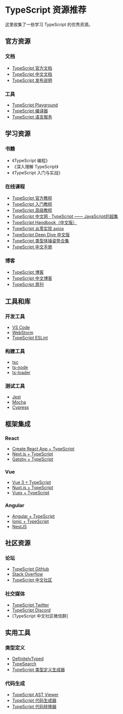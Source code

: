 
# TypeScript 资源推荐

这里收集了一些学习 TypeScript 的优秀资源。

## 官方资源

### 文档

- [TypeScript 官方文档](https://www.typescriptlang.org/docs/)
- [TypeScript 中文文档](https://ts.nodejs.cn/)
- [TypeScript 发布说明](https://www.typescriptlang.org/docs/handbook/release-notes.html)

### 工具

- [TypeScript Playground](https://www.typescriptlang.org/play)
- [TypeScript 编译器](https://www.typescriptlang.org/docs/handbook/compiler-options.html)
- [TypeScript 语言服务](https://github.com/microsoft/TypeScript/wiki/Architectural-Overview)

## 学习资源

### 书籍

- 《TypeScript 编程》
- 《深入理解 TypeScript》
- 《TypeScript 入门与实战》

### 在线课程

- [TypeScript 官方教程](https://www.typescriptlang.org/docs/handbook/intro.html)
- [TypeScript 入门教程](https://ts.xcatliu.com/)
- [TypeScript 高级教程](https://jkchao.github.io/typescript-book-chinese/)
- [TypeScript 中文网 · TypeScript —— JavaScript的超集](https://www.tslang.cn/)
- [TypeScript Handbook（中文版）](https://zhongsp.gitbooks.io/typescript-handbook/content/)
- [TypeScript 从零实现 axios](https://www.binge430.cn/note/typescript-axios/)
- [TypeScript Deep Dive 中文版](https://github.com/jkchao/typescript-book-chinese)
- [TypeScript 类型体操姿势合集](https://github.com/type-challenges/type-challenges/blob/main/README.zh-CN.md)
- [TypeScript 中文手册](https://typescript.bootcss.com/)

### 博客

- [TypeScript 博客](https://devblogs.microsoft.com/typescript/)
- [TypeScript 中文博客](https://ts.yayujs.com/)
- [TypeScript 周刊](https://www.typescript-weekly.com/)

## 工具和库

### 开发工具

- [VS Code](https://code.visualstudio.com/)
- [WebStorm](https://www.jetbrains.com/webstorm/)
- [TypeScript ESLint](https://github.com/typescript-eslint/typescript-eslint)

### 构建工具

- [tsc](https://www.typescriptlang.org/docs/handbook/compiler-options.html)
- [ts-node](https://github.com/TypeStrong/ts-node)
- [ts-loader](https://github.com/TypeStrong/ts-loader)

### 测试工具

- [Jest](https://jestjs.io/docs/getting-started#using-typescript)
- [Mocha](https://mochajs.org/#working-with-typescript)
- [Cypress](https://docs.cypress.io/guides/tooling/typescript-support)

## 框架集成

### React

- [Create React App + TypeScript](https://create-react-app.dev/docs/adding-typescript/)
- [Next.js + TypeScript](https://nextjs.org/docs/basic-features/typescript)
- [Gatsby + TypeScript](https://www.gatsbyjs.com/docs/how-to/custom-configuration/typescript/)

### Vue

- [Vue 3 + TypeScript](https://v3.vuejs.org/guide/typescript-support.html)
- [Nuxt.js + TypeScript](https://typescript.nuxtjs.org/)
- [Vuex + TypeScript](https://vuex.vuejs.org/guide/typescript-support.html)

### Angular

- [Angular + TypeScript](https://angular.io/guide/typescript-configuration)
- [Ionic + TypeScript](https://ionicframework.com/docs/typescript)
- [NestJS](https://docs.nestjs.com/)

## 社区资源

### 论坛

- [TypeScript GitHub](https://github.com/microsoft/TypeScript)
- [Stack Overflow](https://stackoverflow.com/questions/tagged/typescript)
- [TypeScript 中文社区](https://ts.nodejs.cn/community)

### 社交媒体

- [TypeScript Twitter](https://twitter.com/typescript)
- [TypeScript Discord](https://discord.gg/typescript)
- [TypeScript 中文社区微信群]

## 实用工具

### 类型定义

- [DefinitelyTyped](https://github.com/DefinitelyTyped/DefinitelyTyped)
- [TypeSearch](https://microsoft.github.io/TypeSearch/)
- [TypeScript 类型定义生成器](https://github.com/quicktype/quicktype)

### 代码生成

- [TypeScript AST Viewer](https://ts-ast-viewer.com/)
- [TypeScript 代码生成器](https://github.com/dsherret/ts-morph)
- [TypeScript 代码转换器](https://github.com/facebook/jscodeshift)
